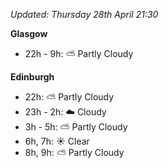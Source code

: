 *Updated: Thursday 28th April 21:30*

**Glasgow**

* 22h - 9h: :partly_sunny: Partly Cloudy

**Edinburgh**

* 22h: :partly_sunny: Partly Cloudy
* 23h - 2h: :cloud: Cloudy
* 3h - 5h: :partly_sunny: Partly Cloudy
* 6h, 7h: :sunny: Clear
* 8h, 9h: :partly_sunny: Partly Cloudy

